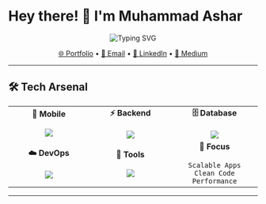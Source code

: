 # Hey there! 👋 I'm Muhammad Ashar

<div align="center">
  <img src="https://readme-typing-svg.herokuapp.com?font=Fira+Code&weight=500&size=28&pause=1000&color=00D4FF&center=true&vCenter=true&random=false&width=600&lines=Mobile+%26+Backend+Developer;Building+Scalable+Applications;DevOps+Enthusiast" alt="Typing SVG" />
</div>

<p align="center">
  <a href="https://as3hr.dev">🌐 Portfolio</a> •
  <a href="mailto:asheressani@gmail.com">📧 Email</a> •
  <a href="https://linkedin.com/in/asharr">💼 LinkedIn</a> •
  <a href="https://medium.com/@asheressani">📝 Medium</a>
</p>

---

## 🛠️ Tech Arsenal

<table align="center">
<tr>
<td align="center" width="200">
<strong>📱 Mobile</strong><br><br>
<img src="https://skillicons.dev/icons?i=flutter,dart" />
</td>
<td align="center" width="200">
<strong>⚡ Backend</strong><br><br>
<img src="https://skillicons.dev/icons?i=nodejs,nestjs,js,ts" />
</td>
<td align="center" width="200">
<strong>🗄️ Database</strong><br><br>
<img src="https://skillicons.dev/icons?i=mongodb,mysql,postgresql,redis" />
</td>
</tr>
<tr>
<td align="center">
<strong>☁️ DevOps</strong><br><br>
<img src="https://skillicons.dev/icons?i=aws,docker,nginx,git" />
</td>
<td align="center">
<strong>🔧 Tools</strong><br><br>
<img src="https://skillicons.dev/icons?i=linux,firebase,vscode,github" />
</td>
<td align="center">
<strong>🚀 Focus</strong><br><br>
<code>Scalable Apps</code><br>
<code>Clean Code</code><br>
<code>Performance</code>
</td>
</tr>
</table>

---
